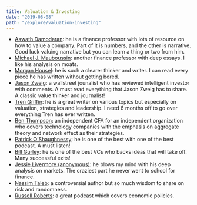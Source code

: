 ```yaml
---
title: Valuation & Investing
date: "2019-08-08"
path: "/explore/valuation-investing"
---
```


- [Aswath Damodaran](https://aswathdamodaran.blogspot.com/): he is a finance professor with lots of resource on how to value a company. Part of it is numbers, and the other is narrative. Good luck valuing narrative but you can learn a thing or two from him.
- [Michael J. Mauboussin](http://michaelmauboussin.com/): another finance professor with deep essays. I like his analysis on moats.
- [Morgan Housel](https://www.collaborativefund.com/blog/authors/morgan/): he is such a clearer thinker and writer. I can read every piece he has written without getting bored.
- [Jason Zweig](http://jasonzweig.com/): a wallstreet jounalist who has reviewed intelligent investor with comments. A must read everything that Jason Zweig has to share. A classic value thinker and journalist!
- [Tren Griffin](https://25iq.com/): he is a great writer on various topics but especially on valuation, strategies and leadership. I need 6 months off to go over everything Tren has ever written.
- [Ben Thompson](https://stratechery.com/): an independent CFA for an independent organization who covers technology companies with the emphasis on aggregate theory and network effect as their strategies.
- [Patrick O’Shaughnessy](http://investorfieldguide.com/): he is one of the best with one of the best podcast. A must listen!
- [Bill Gurley](http://abovethecrowd.com/): he is one of the best VCs who backs ideas that will take off. Many successful exits!
- [Jessie Livermore (anonymous)](http://www.philosophicaleconomics.com/): he blows my mind with his deep analysis on markets. The craziest part he never went to school for finance.
- [Nassim Taleb](https://www.fooledbyrandomness.com/): a controversial author but so much wisdom to share on risk and randomness.
- [Russell Roberts](http://www.econtalk.org/): a great podcast which covers economic policies.